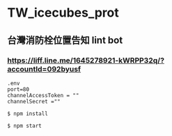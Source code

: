 # TW_icecubes_prot
## 台灣消防栓位置告知 lint bot
### https://liff.line.me/1645278921-kWRPP32q/?accountId=092byusf

```
.env 
port=80
channelAccessToken = ""
channelSecret =""
```

`$ npm install`

`$ npm start`

